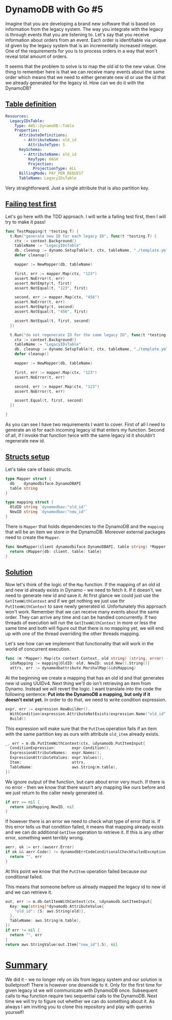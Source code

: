 # DynamoDB with Go #5

Imagine that you are developing a brand new software that is based on information from the legacy system. The way you integrate with the legacy is through events that you are listening to. Let's say that you receive information about orders from an event. Each order is identifiable via unique id given by the legacy system that is an incrementally increased integer. One of the requirements for you is to process orders in a way that won't reveal total amount of orders.

It seems that the problem to solve is to map the old id to the new value. One thing to remember here is that we can receive many events about the same order which means that we need to either generate new id or use the id that we already generated for the legacy id. How can we do it with the DynamoDB?

## [Table definition](#table-definition)

```yaml
Resources:
  LegacyIDsTable:
    Type: AWS::DynamoDB::Table
    Properties:
      AttributeDefinitions:
        - AttributeName: old_id
          AttributeType: S
      KeySchema:
        - AttributeName: old_id
          KeyType: HASH
          Projection:
            ProjectionType: ALL
      BillingMode: PAY_PER_REQUEST
      TableName: LegacyIDsTable
```      

Very straightforward. Just a single attribute that is also partition key.

## [Failing test first](#failing-test-first)

Let's go here with the TDD approach. I will write a failing test first, then I will try to make it pass!

```go
func TestMapping(t *testing.T) {
  t.Run("generate new ID for each legacy ID", func(t *testing.T) {
    ctx := context.Background()
    tableName := "LegacyIDsTable"
    db, cleanup := dynamo.SetupTable(t, ctx, tableName, "./template.yml")
    defer cleanup()

    mapper := NewMapper(db, tableName)

    first, err := mapper.Map(ctx, "123")
    assert.NoError(t, err)
    assert.NotEmpty(t, first)
    assert.NotEqual(t, "123", first)

    second, err := mapper.Map(ctx, "456")
    assert.NoError(t, err)
    assert.NotEmpty(t, second)
    assert.NotEqual(t, "456", first)

    assert.NotEqual(t, first, second)
  })

  t.Run("do not regenerate ID for the same legacy ID", func(t *testing.T) {
    ctx := context.Background()
    tableName := "LegacyIDsTable"
    db, cleanup := dynamo.SetupTable(t, ctx, tableName, "./template.yml")
    defer cleanup()

    mapper := NewMapper(db, tableName)

    first, err := mapper.Map(ctx, "123")
    assert.NoError(t, err)

    second, err := mapper.Map(ctx, "123")
    assert.NoError(t, err)

    assert.Equal(t, first, second)
  })

}
```  

As you can see I have two requirements I want to cover. First of all I need to generate an id for each incoming legacy id that enters my function. Second of all, if I invoke that function twice with the same legacy id it shouldn't regenerate new id.

## [Structs setup](#structs-setup)

Let's take care of basic structs.

```go
type Mapper struct {
  db    dynamodbiface.DynamoDBAPI
  table string
}

type mapping struct {
  OldID string `dynamodbav:"old_id"`
  NewID string `dynamodbav:"new_id"`
}
```

There is `Mapper` that holds dependencies to the DynamoDB and the `mapping` that will be an item we store in the DynamoDB. Moreover external packages need to create the `Mapper`.

```go
func NewMapper(client dynamodbiface.DynamoDBAPI, table string) *Mapper {
  return &Mapper{db: client, table: table}
}
```

## [Solution](#solution)

Now let's think of the logic of the `Map` function. If the mapping of an old id and new id already exists in Dynamo - we need to fetch it. If it doesn't, we need to generate new id and save it. At first glance we could just use the `GetItemWithContext` and if we get nothing we just use thr `PutItemWithContext` to save newly generated id. Unfortunately this approach won't work. Remember that we can receive many events about the same order. They can arrive any time and can be handled concurrently. If two threads of execution will run the `GetItemWithContext` in more or less the same time and both will figure out that there is no mapping yet, we will end up with one of the thread overriding the other threads mapping.

Let's see how can we implement that functionality that will work in the world of concurrent execution.

```go
func (m *Mapper) Map(ctx context.Context, old string) (string, error) {
  idsMapping := mapping{OldID: old, NewID: uuid.New().String()}
  attrs, err := dynamodbattribute.MarshalMap(&idsMapping)
```

At the beginning we create a mapping that has an old id and that generates new id using UUIDv4. Next thing we'll do isn't retrieving an item from Dynamo. Instead we will revert the logic. I want translate into the code the following sentence: __Put into the DynamoDB a mapping, but only if it doesn't exist yet.__ In order to do that, we need to write condition expression.
```go
expr, err := expression.NewBuilder().
  WithCondition(expression.AttributeNotExists(expression.Name("old_id"))).
  Build()
```
This expression will make sure that the `PutItem` operation fails if an item with the same partition key as ours with attribute `old_item` already exists.

```go
_, err = m.db.PutItemWithContext(ctx, &dynamodb.PutItemInput{
  ConditionExpression:       expr.Condition(),
  ExpressionAttributeNames:  expr.Names(),
  ExpressionAttributeValues: expr.Values(),
  Item:                      attrs,
  TableName:                 aws.String(m.table),
})
```

We ignore output of the function, but care about error very much. If there is no error - then we know that there wasn't any mapping like ours before and we just return to the caller newly generated id.

```go
if err == nil {
  return idsMapping.NewID, nil
}
```

If however there is an error we need to check what type of error that is. If this error tells us that condition failed, it means that mapping already exists and we can do additional `GetItem` operation to retrieve it. If this is any other error, something went terribly wrong.

```go
aerr, ok := err.(awserr.Error)
if ok && aerr.Code() != dynamodbErrCodeConditionalCheckFailedException {
  return "", err
}
``` 
At this point we know that the `PutItem` operation failed because our conditional failed.

This means that someone before us already mapped the legacy id to new id and we can retrieve it.

```go
out, err := m.db.GetItemWithContext(ctx, &dynamodb.GetItemInput{
  Key: map[string]*dynamodb.AttributeValue{
    "old_id": {S: aws.String(old)},
  },
  TableName: aws.String(m.table),
})
if err != nil {
  return "", err
}
return aws.StringValue(out.Item["new_id"].S), nil
```

# [Summary](#summary)

We did it - we no longer rely on ids from legacy system and our solution is bulletproof! There is however one downside to it. Only for the first time for given legacy id we will communicate with DynamoDB once. Subsequent calls to `Map` function require two sequential calls to the DynamoDB. Next time we will try to figure out whether we can do something about it. As always I am inviting you to clone this repository and play with queries yourself!
